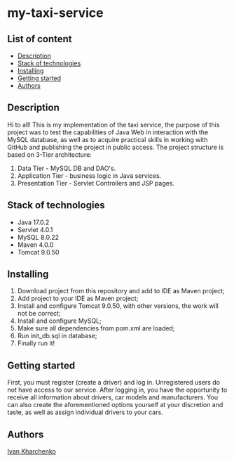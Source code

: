 # my-taxi-service

## List of content
- [Description](#description)
- [Stack of technologies](#stack-of-technologies)
- [Installing](#installing)
- [Getting started](#getting-started)
- [Authors](#authors)

## Description
Hi to all! This is my implementation of the taxi service, the purpose of this project was to test the capabilities of Java Web in interaction with the MySQL database, as well as to acquire practical skills in working with GitHub and publishing the project in public access.
The project structure is based on 3-Tier architecture:
1. Data Tier - MySQL DB and DAO's.
2. Application Tier - business logic in Java services.
3. Presentation Tier - Servlet Controllers and JSP pages.

## Stack of technologies
- Java 17.0.2
- Servlet 4.0.1
- MySQL 8.0.22
- Maven 4.0.0
- Tomcat 9.0.50

## Installing
1. Download project from this repository and add to IDE as Maven project;
2. Add project to your IDE as Maven project;
3. Install and configure Tomcat 9.0.50, with other versions, the work will not be correct;
4. Install and configure MySQL;
5. Make sure all dependencies from pom.xml are loaded;
6. Run init_db.sql in database;
7. Finally run it!

## Getting started
First, you must register (create a driver) and log in. Unregistered users do not have access to our service. After logging in, you have the opportunity to receive all information about drivers, car models and manufacturers. You can also create the aforementioned options yourself at your discretion and taste, as well as assign individual drivers to your cars.

## Authors
[Ivan Kharchenko](https://github.com/Pro1OOGamer)
